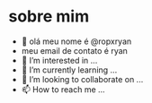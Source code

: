 # sobre mim
- 👋 olá meu nome é @ropxryan
- meu email de contato é ryan
- 👀 I’m interested in ...
- 🌱 I’m currently learning ...
- 💞️ I’m looking to collaborate on ...
- 📫 How to reach me ...

